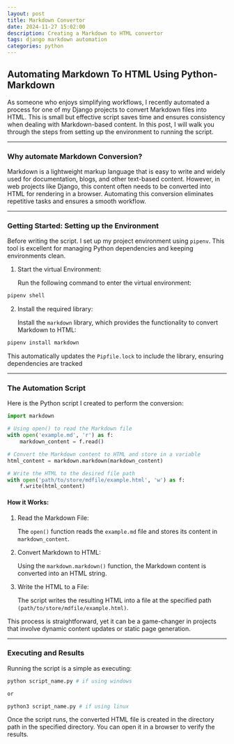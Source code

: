 ```yaml
---
layout: post
title: Markdown Convertor
date: 2024-11-27 15:02:00
description: Creating a Markdown to HTML convertor 
tags: django markdown automation
categories: python
---
```


## Automating Markdown To HTML Using Python-Markdown

As someone who enjoys simplifying workflows, I recently automated a process for one of my Django projects to convert Markdown files into HTML. This is small but effective script saves time and ensures consistency when dealing with Markdown-based content. In this post, I will walk you through the steps from setting up the environment to running the script.

---

### Why automate Markdown Conversion?

Markdown is a lightweight markup language that is easy to write and widely used for documentation, blogs, and other text-based content. However, in web projects like Django, this content often needs to be converted into HTML for rendering in a browser. Automating this conversion eliminates repetitive tasks and ensures a smooth workflow.

---

### Getting Started: Setting up the Environment

Before writing the script. I set up my project environment using ```pipenv```. This tool is excellent for managing Python dependencies and keeping environments clean.

1. Start the virtual Environment:

    Run the following command to enter the virtual environment:
```bash
pipenv shell
```
2. Install the required library:

    Install the ```markdown``` library, which provides the functionality to convert Markdown to HTML:
```bash
pipenv install markdown
```
This automatically updates the ```Pipfile.lock``` to include the library, ensuring dependencies are tracked

---

### The Automation Script

Here is the Python script I created to perform the conversion:

```python
import markdown

# Using open() to read the Markdown file
with open('example.md', 'r') as f:
    markdown_content = f.read()

# Convert the Markdown content to HTML and store in a variable
html_content = markdown.markdown(markdown_content)

# Write the HTML to the desired file path
with open('path/to/store/mdfile/example.html', 'w') as f:
    f.write(html_content)
```

#### How it Works:

1. Read the Markdown File:

    The ```open()``` function reads the ```example.md``` file and stores its content in ```markdown_content```.

2. Convert Markdown to HTML:

    Using the ```markdown.markdown()``` function, the Markdown content is converted into an HTML string.

3. Write the HTML to a File:

    The script writes the resulting HTML into a file at the specified path ```(path/to/store/mdfile/example.html)```.

This process is straightforward, yet it can be a game-changer in projects that involve dynamic content updates or static page generation.

---

### Executing and Results

Running the script is a simple as executing:

```bash
python script_name.py # if using windows

or

python3 script_name.py # if using linux
```

Once the script runs, the converted HTML file is created in the directory path in the specified directory. You can open it in a browser to verify the results.